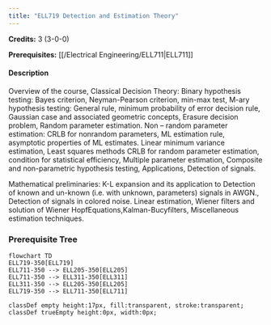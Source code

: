 ```yaml
---
title: "ELL719 Detection and Estimation Theory"
---
```

**Credits:** 3 (3-0-0)

**Prerequisites:** [[/Electrical Engineering/ELL711|ELL711]]

#### Description
Overview of the course, Classical Decision Theory: Binary hypothesis testing: Bayes criterion, Neyman-Pearson criterion, min-max test, M-ary hypothesis testing: General rule, minimum probability of error decision rule, Gaussian case and associated geometric concepts, Erasure decision problem, Random parameter estimation. Non – random parameter estimation: CRLB for nonrandom parameters, ML estimation rule, asymptotic properties of ML estimates. Linear minimum variance estimation, Least squares methods CRLB for random parameter estimation, condition for statistical efficiency, Multiple parameter estimation, Composite and non-parametric hypothesis testing, Applications, Detection of signals.

Mathematical preliminaries: K-L expansion and its application to Detection of known and un-known (i.e. with unknown, parameters) signals in AWGN., Detection of signals in colored noise. Linear estimation, Wiener filters and solution of Wiener HopfEquations,Kalman-Bucyfilters, Miscellaneous estimation techniques.

### Prerequisite Tree

```mermaid
flowchart TD
ELL719-350[ELL719]
ELL711-350 --> ELL205-350[ELL205]
ELL711-350 --> ELL311-350[ELL311]
ELL311-350 --> ELL205-350[ELL205]
ELL719-350 --> ELL711-350[ELL711]

classDef empty height:17px, fill:transparent, stroke:transparent;
classDef trueEmpty height:0px, width:0px;
```